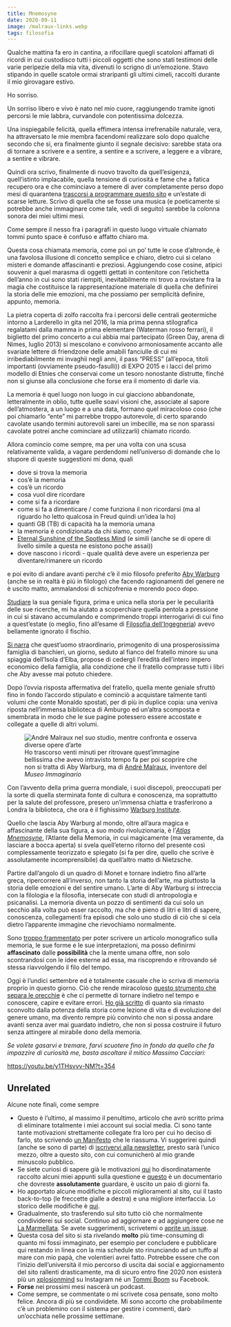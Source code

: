 ```yaml
---
title: Mnemosyne
date: 2020-09-11
image: /malraux-links.webp
tags: filosofia
---
```

Qualche mattina fa ero in cantina, a rifocillare quegli scatoloni affamati di ricordi in cui custodisco tutti i piccoli oggetti che sono stati testimoni delle varie peripezie della mia vita, divenuti lo scrigno di un’emozione. Stavo stipando in quelle scatole ormai straripanti gli ultimi cimeli, raccolti durante il mio girovagare estivo.

Ho sorriso.

Un sorriso libero e vivo è nato nel mio cuore, raggiungendo tramite ignoti percorsi le mie labbra, curvandole con potentissima dolcezza.

Una inspiegabile felicità, quella effimera intensa irrefrenabile naturale, vera, ha attraversato le mie membra facendomi realizzare solo dopo qualche secondo che sì, era finalmente giunto il segnale decisivo: sarebbe stata ora di tornare a scrivere e a sentire, a sentire e a scrivere, a leggere e a vibrare, a sentire e vibrare.

Quindi ora scrivo, finalmente di nuovo travolto da quell’esigenza, quell’istinto implacabile, quella tensione di curiosità e fame che a fatica recupero ora e che cominciavo a temere di aver completamente perso dopo mesi di quarantena [trascorsi a programmare questo sito](/genesi) e un’estate di scarse letture. Scrivo di quella che se fosse una musica (e poeticamente si potrebbe anche immaginare come tale, vedi di seguito) sarebbe la colonna sonora dei miei ultimi mesi.

Come sempre il nesso fra i paragrafi in questo luogo virtuale chiamato tommi punto space è confuso e affatto chiaro ma.

Questa cosa chiamata memoria, come poi un po’ tutte le cose d’altronde, è una favolosa illusione di concetto semplice e chiaro, dietro cui si celano misteri e domande affascinanti e preziosi. Aggiungendo cose cosine, atipici souvenir a quel marasma di oggetti gettati in contenitore con l’etichetta dell’anno in cui sono stati riempiti, inevitabilmente mi trovo a rovistare fra la magia che costituisce la rappresentazione materiale di quella che definirei la storia delle mie emozioni, ma che possiamo per semplicità definire, appunto, memoria.

La pietra coperta di zolfo raccolta fra i percorsi delle centrali geotermiche intorno a Larderello in gita nel 2016, la mia prima penna stilografica regalatami dalla mamma in prima elementare (Waterman rosso ferrari), il biglietto del primo concerto a cui abbia mai partecipato (Green Day, arena di Nimes, luglio 2013) si mescolano e convivono armoniosamente accanto alle svariate lettere di friendzone delle amabili fanciulle di cui mi irribediabilmente mi invaghii negli anni, il pass “PRESS” (all’epoca, titoli importanti (ovviamente pseudo-fasulli)) di EXPO 2015 e i lacci del primo modello di Etnies che conservai come un tesoro nonostante distrutte, finché non si giunse alla conclusione che forse era il momento di darle via.

La memoria è quel luogo non luogo in cui giacciono abbandonate, letteralmente in oblio, tutte quelle soavi visioni che, associate al sapore dell’atmostera, a un luogo e a una data, formano quel miracoloso coso (che poi chiamarlo “ente” mi parrebbe troppo autorevole, di certo sparando cavolate usando termini autorevoli sarei un imbecille, ma se non sparassi cavolate potrei anche cominciare ad utilizzarli) chiamato ricordo.

Allora comincio come sempre, ma per una volta con una scusa relativamente valida, a vagare perdendomi nell’universo di domande che lo stupore di queste suggestioni mi dona, quali
- dove si trova la memoria
- cos’è la memoria
- cos’è un ricordo
- cosa vuol dire ricordare
- come si fa a ricordare
- come si fa a dimenticare / come funziona il non ricordarsi (ma al riguardo ho letto qualcosa in Freud quindi un’idea la ho)
- quanti GB (TB) di capacità ha la memoria umana
- la memoria è condizionata da chi siamo, come?
- [Eternal Sunshine of the Spotless Mind](https://imdb.com/title/tt0338013) (e simili (anche se di opere di livello simile a questa ne esistono poche assai))
- dove nascono i ricordi - quale qualità deve avere un esperienza per diventare/rimanere un ricordo

e poi evito di andare avanti perché c’è il mio filosofo preferito [Aby Warburg](https://treccani.it/enciclopedia/aby-warburg) (anche se in realtà è più in filologo) che facendo ragionamenti del genere ne è uscito matto, ammalandosi di schizofrenia e morendo poco dopo.

[Studiare](/filosofia) la sua geniale figura, prima e unica nella storia per le peculiarità delle sue ricerche, mi ha aiutato a scoperchiare quella pentola a pressione in cui si stavano accumulando e comprimendo troppi interrogarivi di cui fino a quest’estate (o meglio, fino all’esame di [Filosofia dell’Ingegneria](https://filinge.blogspot.com)) avevo bellamente ignorato il fischio.

[Si narra](https://youtu.be/-PfFX3ev95w?t=45) che quest’uomo straordinario, primogenito di una prosperosissima famiglia di banchieri, un giorno, seduto al fianco del fratello minore su una spiaggia dell’Isola d’Elba, propose di cedergli l’eredità dell’intero impero economico della famiglia, alla condizione che il fratello comprasse tutti i libri che Aby avesse mai potuto chiedere.

Dopo l’ovvia risposta affermativa del fratello, quella mente geniale sfruttò fino in fondo l’accordo stipulato e cominciò a acquistare talmente tanti volumi che conte Monaldo spostati, per di più in duplice copia: una veniva riposta nell’immensa biblioteca di Amburgo ed un’altra scomposta e smembrata in modo che le sue pagine potessero essere accostate e collegate a quelle di altri volumi.

<figure>
	<img src='{{ image }}' alt='André Malraux nel suo studio, mentre confronta e osserva diverse opere d’arte' class='u-photo'>
	<figcaption>Ho trascorso venti minuti per ritrovare quest’immagine bellissima che avevo intravisto tempo fa per poi scoprire che non si tratta di Aby Warburg, ma di <a href='https://it.wikipedia.org/wiki/Andr%C3%A9_Malraux'>André Malraux</a>, inventore del <em>Museo Immaginario</em></figcaption>
</figure>

Con l’avvento della prima guerra mondiale, i suoi discepoli, preoccupati per la sorte di quella sterminata fonte di cultura e conoscenza, ma soprattutto per la salute del professore, presero un’immensa chiatta e trasferirono a Londra la biblioteca, che ora è il fighissimo [Warburg Institute](https://warburg.sas.ac.uk).

Quello che lascia Aby Warburg al mondo, oltre all’aura magica e affascinante della sua figura, a suo modo rivoluzionaria, è l’<cite>[Atlas Mnemosyne](http://www.engramma.it/eOS/core/frontend/eos_atlas_index.php?id_articolo=1177)</cite>, l’Atlante della Memoria, in cui magicamente (ma veramente, da lasciare a bocca aperta) si svela quell’eterno ritorno del presente così complessamente teorizzato e spiegato (si fa per dire, quello che scrive è assolutamente incomprensibile) da quell’altro matto di Nietzsche.

Partire dall’angolo di un quadro di Monet e tornare indietro fino all’arte greca, ripercorrere all’inverso, non tanto la storia dell’arte, ma piuttosto la storia delle emozioni e del sentire umano. L’arte di Aby Warburg si intreccia con la filologia e la filosofia, intersecate con studi di antropologia e psicanalisi. La memoria diventa un pozzo di sentimenti da cui solo un secchio alla volta può esser raccolto, ma che è pieno di litri e litri di sapere, conoscenza, collegamenti fra episodi che solo uno studio di ciò che si cela dietro l’apparente immagine che rievochiamo normalmente.

Sono [troppo frammentato](/frammenti) per poter scrivere un articolo monografico sulla memoria, le sue forme e le sue interpretazioni, ma posso definirmi **affascinato** dalle **possibilità** che la mente umana offre, non solo scontrandosi con le idee esterne ad essa, ma riscoprendo e ritrovando sé stessa riavvolgendo il filo del tempo.

Oggi è l’undici settembre ed è totalmente casuale che io scriva di memoria proprio in questo giorno. Ciò che rende miracoloso [questo strumento che separa le orecchie](https://youtu.be/FjGThF9q4SQ) è che ci permette di tornare indietro nel tempo e conoscere, capire e evitare errori. [Ho già scritto](/futuro) di quanto sia rimasto sconvolto dalla potenza della storia come lezione di vita e di evoluzione del genere umano, ma divento rempre più convinto che non si possa andare avanti senza aver mai guardato indietro, che non si possa costruire il futuro senza attingere al mirabile dono della memoria.

*Se volete gasarvi e tremare, farvi scuotere fino in fondo da quello che fa impazzire di curiosità me, basta ascoltare il mitico Massimo Cacciari:*

https://youtu.be/y1THsvvv-NM?t=354

## Unrelated

Alcune note finali, come sempre

- Questo è l’ultimo, al massimo il penultimo, articolo che avrò scritto prima di eliminare totalmente i miei account sui social media. Ci sono tante tante motivazioni strettamente collegate fra loro per cui ho deciso di farlo, sto scrivendo [un Manifesto](https://github.com/xplosionmind/manifesto) che le riassuma. Vi suggerirei quindi (anche se sono di parte) di [iscrivervi alla newsletter](http://eepurl.com/haXMp5), presto sarà l’unico mezzo, oltre a questo sito, con cui comunicherò al mio grande minuscolo pubblico.
- Se siete curiosi di sapere già le motivazioni [qui](/internet-freedom-notes) ho disordinatamente raccolto alcuni miei appunti sulla questione e [questo](https://thesocialdilemma.com) è un documentario che dovreste **assolutamente** guardare, è uscito un paio di giorni fa.
- Ho apportato alcune modifiche e piccoli miglioramenti al sito, cui il tasto back-to-top (le freccette gialle a destra) e una migliore interfaccia. Lo storico delle modifiche è [qui](https://github.com/xplosionmind/xplosionmind/commits/master).
- Gradualmente, sto trasferendo sul sito tutto ciò che normalmente condividerei sui social. Continuo ad aggiornare e ad aggiungere cose ne [La Marmellata](/marmellata). Se avete suggerimenti, scrivetemi o [aprite un issue](https://github.com/xplosionmind/xplosionmind/issues).
- Questa cosa del sito si sta rivelando **molto** più time-consuming di quanto mi fossi immaginato, per esempio per concludere e pubblicare qui restando in linea con la mia schedule sto rinunciando ad un tuffo al mare con mio papà, che volentieri avrei fatto. Potrebbe essere che con l’inizio dell’università il mio percorso di uscita dai social e aggiornamento del sito rallenti drasticamente, ma di sicuro entro fine 2020 non esisterà più un [xplosionmind](https://instagram.com/xplosionmind) su Instagram né un [Tommi Boom](https://www.facebook.com/profile.php?id=100007931469414) su Facebook.
- **Forse** nei prossimi mesi nascerà un podcast.
- Come sempre, se commentate o mi scrivete cosa pensate, sono molto felice. Ancora di più se condividete. Mi sono accorto che probabilmente c’è un problemino con il sistema per gestire i commenti, darò un’occhiata nelle prossime settimane.
